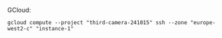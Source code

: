 GCloud:

```
gcloud compute --project "third-camera-241015" ssh --zone "europe-west2-c" "instance-1"
```
